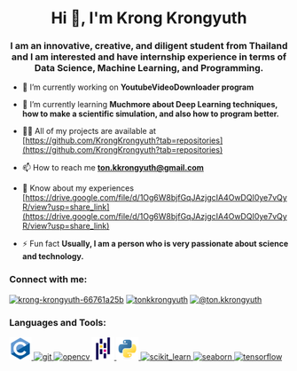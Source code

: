 <h1 align="center">Hi 👋, I'm Krong Krongyuth</h1>
<h3 align="center">I am an innovative, creative, and diligent student from Thailand and I am interested and have internship experience in terms of Data Science, Machine Learning, and Programming.</h3>

- 🔭 I’m currently working on **YoutubeVideoDownloader program**

- 🌱 I’m currently learning **Muchmore about Deep Learning techniques, how to make a scientific simulation, and also how to program better.**

- 👨‍💻 All of my projects are available at [https://github.com/KrongKrongyuth?tab=repositories](https://github.com/KrongKrongyuth?tab=repositories)

- 📫 How to reach me **ton.kkrongyuth@gmail.com**

- 📄 Know about my experiences [https://drive.google.com/file/d/1Og6W8bjfGqJAzjgcIA4OwDQI0ye7vQyR/view?usp=share_link](https://drive.google.com/file/d/1Og6W8bjfGqJAzjgcIA4OwDQI0ye7vQyR/view?usp=share_link)

- ⚡ Fun fact **Usually, I am a person who is very passionate about science and technology.**

<h3 align="left">Connect with me:</h3>
<p align="left">
<a href="https://linkedin.com/in/krong-krongyuth-66761a25b" target="blank"><img align="center" src="https://raw.githubusercontent.com/rahuldkjain/github-profile-readme-generator/master/src/images/icons/Social/linked-in-alt.svg" alt="krong-krongyuth-66761a25b" height="30" width="40" /></a>
<a href="https://kaggle.com/tonkkrongyuth" target="blank"><img align="center" src="https://raw.githubusercontent.com/rahuldkjain/github-profile-readme-generator/master/src/images/icons/Social/kaggle.svg" alt="tonkkrongyuth" height="30" width="40" /></a>
<a href="https://medium.com/@ton.kkrongyuth" target="blank"><img align="center" src="https://raw.githubusercontent.com/rahuldkjain/github-profile-readme-generator/master/src/images/icons/Social/medium.svg" alt="@ton.kkrongyuth" height="30" width="40" /></a>
</p>

<h3 align="left">Languages and Tools:</h3>
<p align="left"> <a href="https://www.cprogramming.com/" target="_blank" rel="noreferrer"> <img src="https://raw.githubusercontent.com/devicons/devicon/master/icons/c/c-original.svg" alt="c" width="40" height="40"/> </a> <a href="https://git-scm.com/" target="_blank" rel="noreferrer"> <img src="https://www.vectorlogo.zone/logos/git-scm/git-scm-icon.svg" alt="git" width="40" height="40"/> </a> <a href="https://opencv.org/" target="_blank" rel="noreferrer"> <img src="https://www.vectorlogo.zone/logos/opencv/opencv-icon.svg" alt="opencv" width="40" height="40"/> </a> <a href="https://pandas.pydata.org/" target="_blank" rel="noreferrer"> <img src="https://raw.githubusercontent.com/devicons/devicon/2ae2a900d2f041da66e950e4d48052658d850630/icons/pandas/pandas-original.svg" alt="pandas" width="40" height="40"/> </a> <a href="https://www.python.org" target="_blank" rel="noreferrer"> <img src="https://raw.githubusercontent.com/devicons/devicon/master/icons/python/python-original.svg" alt="python" width="40" height="40"/> </a> <a href="https://scikit-learn.org/" target="_blank" rel="noreferrer"> <img src="https://upload.wikimedia.org/wikipedia/commons/0/05/Scikit_learn_logo_small.svg" alt="scikit_learn" width="40" height="40"/> </a> <a href="https://seaborn.pydata.org/" target="_blank" rel="noreferrer"> <img src="https://seaborn.pydata.org/_images/logo-mark-lightbg.svg" alt="seaborn" width="40" height="40"/> </a> <a href="https://www.tensorflow.org" target="_blank" rel="noreferrer"> <img src="https://www.vectorlogo.zone/logos/tensorflow/tensorflow-icon.svg" alt="tensorflow" width="40" height="40"/> </a> </p>
